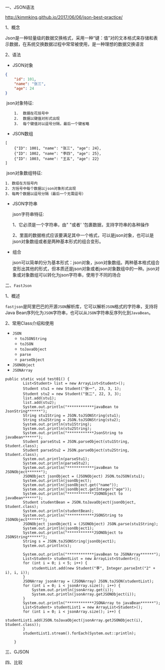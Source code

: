 一、JSON语法

http://kimmking.github.io/2017/06/06/json-best-practice/

1、概念

​		Json是一种轻量级的数据交换格式，采用一种“键：值”对的文本格式来存储和表示数据，在系统交换数据过程中常常被使用，是一种理想的数据交换语言

2、语法

- JSON对象

```json
{
	"id": 101,
	"name": "张三",
	"age": 24
}
```

​	json对象特征:

		1.  数据在花括号中
  		2.  数据以键值对形式出现
  		3.  每个键值对以逗号分隔，最后一个键省略

- JSON数组

```
[
	{"ID": 1001, "name": "张三", "age": 24},
	{"ID": 1002, "name": "李四", "age": 25},
	{"ID": 1003, "name": "王五", "age": 22}
]
```

​	json对象数组特征:

	1. 数组在方括号内
 	2. 方括号中每个数据以json对象形式出现
 	3. 每两个数据以逗号分隔（最后一个无需逗号）

- JSON字符串

  json字符串特征:

  1、它必须是一个字符串，由" "或者' '包裹数据，支持字符串的各种操作

  2、里面的数据格式应该要满足其中一个格式，可以是json对象，也可以是json对象数组或者是两种基本形式的组合变形。

- 组合

  ​        json可以简单的分为基本形式：json对象，json对象数组。两种基本格式组合变形出其他的形式，但本质还是json对象或者json对象数组中的一种。json对象或对象数组可以转化为json字符串，使用于不同的场合

二、`FastJson`

1、概述

​	     `fastjson`是阿里巴巴的开源`JSON`解析库，它可以解析`JSON`格式的字符串，支持将Java Bean序列化为`JSON`字符串，也可以从`JSON`字符串反序列化到`JavaBean`。

2、常用Class介绍和使用

- `JSON`
  - `toJSONString`
  - `toJSON`
  - `toJavaObject`
  - `parse`
  - `parseObject`
- `JSONObject`
- `JSONArray`

```
public static void test01() {
        List<Student> list = new ArrayList<Student>();
        Student stu1 = new Student("张一", 23, 3, 1);
        Student stu2 = new Student("张二", 22, 3, 3);
        list.add(stu1);
        list.add(stu2);
        System.out.println("************javaBean to JsonString******");
        String stu1String = JSON.toJSONString(stu1);
        String stu2String = JSON.toJSONString(stu2);
        System.out.println(stu1String);
        System.out.println(stu2String);
        System.out.println("************JsonString to javaBean******");
        Student parseStu1 = JSON.parseObject(stu1String, Student.class);
        Student parseStu2 = JSON.parseObject(stu2String, Student.class);
        System.out.println(parseStu1);
        System.out.println(parseStu2);
        System.out.println("************javaBean to JSONObject******");
        JSONObject jsonObject = (JSONObject) JSON.toJSON(stu1);
        System.out.println(jsonObject);
        System.out.println(jsonObject.get("name"));
        System.out.println(jsonObject.getInteger("age"));
        System.out.println("************JSONObject to javaBean******");
        Student studentBean = JSON.toJavaObject(jsonObject, Student.class);
        System.out.println(studentBean);
        System.out.println("************JSONString to JSONObject******");
        JSONObject jsonObject1 = (JSONObject) JSON.parse(stu1String);
        System.out.println(jsonObject1);
        System.out.println("************JSONObject to JSONString******");
        String s = JSON.toJSONString(jsonObject1);
        System.out.println(s);

        System.out.println("************javaBean to JSONArray******");
        List<Student> studentList = new ArrayList<Student>();
        for (int i = 0; i < 5; i++) {
            studentList.add(new Student("李", Integer.parseInt("2" + i), i, i));
        }
        JSONArray jsonArray = (JSONArray) JSON.toJSON(studentList);
        for (int i = 0; i < jsonArray.size(); i++) {
            System.out.println(jsonArray.get(i));
            System.out.println(jsonArray.getJSONObject(i));
        }
        System.out.println("************JSONArray to javaBean******");
        List<Student> studentList1 = new ArrayList<Student>();
        for (int i = 0; i < jsonArray.size(); i++) {
            studentList1.add(JSON.toJavaObject(jsonArray.getJSONObject(i), Student.class));
        }
        studentList1.stream().forEach(System.out::println);

    }
```

三、GJSON





四、比较